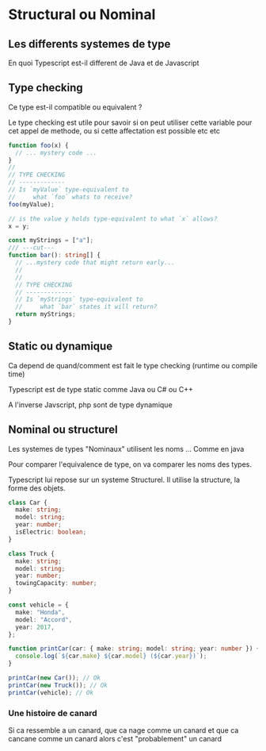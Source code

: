 # Structural ou Nominal

## Les differents systemes de type

En quoi Typescript est-il different de Java et de Javascript

## Type checking

Ce type est-il compatible ou equivalent ?

Le type checking est utile pour savoir si on peut utiliser cette variable pour cet appel de methode, ou si cette affectation est possible etc etc

```ts
function foo(x) {
  // ... mystery code ...
}
//
// TYPE CHECKING
// -------------
// Is `myValue` type-equivalent to
//     what `foo` whats to receive?
foo(myValue);
```

```ts
// is the value y holds type-equivalent to what `x` allows?
x = y;
```

```ts
const myStrings = ["a"];
/// ---cut---
function bar(): string[] {
  // ...mystery code that might return early...
  //
  //
  // TYPE CHECKING
  // -------------
  // Is `myStrings` type-equivalent to
  //     what `bar` states it will return?
  return myStrings;
}
```

## Static ou dynamique

Ca depend de quand/comment est fait le type checking (runtime ou compile time)

Typescript est de type static comme Java ou C# ou C++

A l'inverse Javscript, php sont de type dynamique

## Nominal ou structurel

Les systemes de types "Nominaux" utilisent les noms ... Comme en java

Pour comparer l'equivalence de type, on va comparer les noms des types.

Typescript lui repose sur un systeme Structurel. Il utilise la structure, la forme des objets.

```ts
class Car {
  make: string;
  model: string;
  year: number;
  isElectric: boolean;
}

class Truck {
  make: string;
  model: string;
  year: number;
  towingCapacity: number;
}

const vehicle = {
  make: "Honda",
  model: "Accord",
  year: 2017,
};

function printCar(car: { make: string; model: string; year: number }) {
  console.log(`${car.make} ${car.model} (${car.year})`);
}

printCar(new Car()); // Ok
printCar(new Truck()); // Ok
printCar(vehicle); // Ok
```

### Une histoire de canard

Si ca ressemble a un canard, que ca nage comme un canard et que ca cancane comme un canard alors c'est "probablement" un canard
